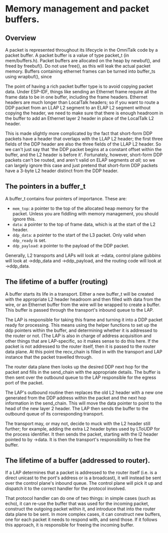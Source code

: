 # Memory management and packet buffers.

## Overview

A packet is represented throughout its lifecycle in the OmniTalk code by a packet buffer.  A packet buffer is a value of type packet_t (in mem/buffers.h).  Packet buffers are allocated on the heap by newbuf(), and freed by freebuf().  Do not use free(), as this will leak the actual packet memory.  Buffers containing ethernet frames can be turned into buffer_ts using wrapbuf(), since 	

The point of having a rich packet buffer type is to avoid copying packet data.  Under ESP-IDF, things like sending an Ethernet frame require all the frame data to be in one buffer, including the frame headers.  Ethernet headers are much longer than LocalTalk headers; so if you want to route a DDP packet from an LLAP L2 segment to an ELAP L2 segment without copying the header, we need to make sure that there is enough headroom in the buffer to add an Ethernet layer 2 header in place of the LocalTalk L2 header.

This is made slightly more complicated by the fact that short-form DDP packets have a header that overlaps with the LLAP L2 header; the first three fields of the DDP header are also the three fields of the LLAP L2 header.  So we can't just say that 'the DDP packet begins at a constant offset within the buffer, and the L2 header is before it'.  Fortunately, however, short-form DDP packets can't be routed, and aren't valid on ELAP segments *at all*; so we can largely ignore this case and just pretend that short-form DDP packets have a 3-byte L2 header distinct from the DDP header.

## The pointers in a buffer_t

A buffer_t contains four pointers of importance.  These are:

* `mem_top`: a pointer to the top of the allocated heap memory for the packet.  Unless you are fiddling with memory management, you should ignore this.
* `data`: a pointer to the top of frame data, which is at the start of the L2 header.
* `ddp_data`: a pointer to the start of the L3 packet.  Only valid when `ddp_ready` is set.
* `ddp_payload`: a pointer to the payload of the DDP packet.

Generally, L2 transports and LAPs will look at ->data, control plane gubbins will look at ->ddp_data and ->ddp_payload, and the routing code will look at ->ddp_data.

## The lifetime of a buffer (routing)

A buffer starts its life in a transport.  Either a new buffer_t will be created with the appropriate L2 header headroom and then filled with data from the wire, or an Ethernet buffer from the wire will be wrapped to create a buffer.   This buffer is passed through the transport's inbound queue to the LAP.

The LAP is responsible for taking this frame and turning it into a DDP packet ready for processing.  This means using the helper functions to set up the ddp pointers within the buffer, and determining whether it is addressed to the router or not.  (The LAP is also in charge of address acquisition and other things that are LAP-specific, so it makes sense to do this here.  If the packet is not addressed to the router itself, then it is passed to the router data plane.  At this point the recv_chain is filled in with the transport and LAP instance that the packet travelled through.

The router data plane then looks up the desired DDP next hop for the packet and fills in the send_chain with the appropriate details.  The buffer is then sent over the outbound queue to the LAP responsible for the egress port of the packet.

The LAP's outbound routine then replaces the old L2 header with a new one generated from the DDP address within the packet and the next hop information in the send_chain.  This will move the data pointer to point to the head of the new layer 2 header.  The LAP then sends the buffer to the outbound queue of its corresponding transport.

The transport may, or may not, decide to muck with the L2 header still further; for example, adding the extra L2 header bytes used by LToUDP for the process identifier.  It then sends the packet, starting with the l2 header pointed to by ->data.  It is then the transport's responsibility to free the buffer.

## The lifetime of a buffer (addressed to router).

If a LAP determines that a packet is addressed to the router itself (i.e. is a direct unicast to the port's address or is a broadcast), it will instead be sent over the control plane's inbound queue.  The control plane will pick it up and dispatch it to the correct handler for the protocol involved.

That protocol handler can do one of two things: in simple cases (such as echo), it can re-use the buffer that was used for the incoming packet, construct the outgoing packet within it, and introduce that into the router data plane to be sent.  In more complex cases, it can construct new buffers, one for each packet it needs to respond with, and send those.  If it follows this approach, it is responsible for freeing the incoming buffer.
